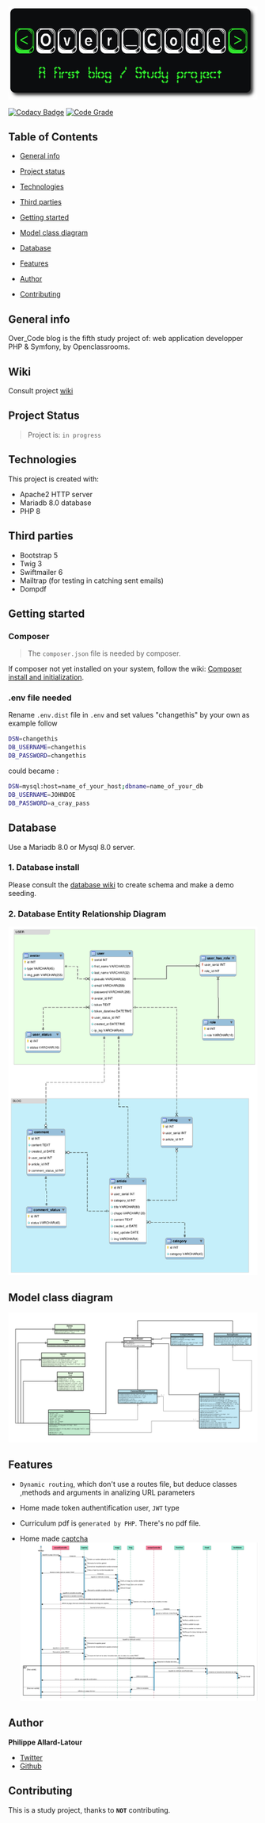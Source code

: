 ![Library logo](public/images/github/logo.png)

[![Codacy Badge](https://app.codacy.com/project/badge/Grade/8697216ba08147f8a4b7180484b2416a)](https://www.codacy.com/gh/phil-all/Portfolio-OCR-Projet5/dashboard?utm_source=github.com&amp;utm_medium=referral&amp;utm_content=phil-all/Portfolio-OCR-Projet5&amp;utm_campaign=Badge_Grade) [![Code Grade](https://www.code-inspector.com/project/29630/score/svg)](https://frontend.code-inspector.com/project/29630/dashboard)

## Table of Contents

-   [General info](#general-info)

-   [Project status](#project-status)

-   [Technologies](#technologies)

-   [Third parties](#third-parties)

-   [Getting started](#getting-started)

-   [Model class diagram](#model-class-diagram)

-   [Database](#database)

-   [Features](#features)

-   [Author](#author)

-   [Contributing](#contributing)

## General info

Over_Code blog is the fifth study project of: web application developper PHP & Symfony, by Openclassrooms.

## Wiki

Consult project [wiki](https://github.com/phil-all/Portfolio-OCR-Projet5/wiki)

## Project Status

> Project is: `in progress`

## Technologies

This project is created with:

-   Apache2 HTTP server
-   Mariadb 8.0 database
-   PHP 8

## Third parties

-   Bootstrap 5
-   Twig 3
-   Swiftmailer 6
-   Mailtrap (for testing in catching sent emails)
-   Dompdf

## Getting started

### Composer

> The `composer.json` file is needed by composer.

If composer not yet installed on your system, follow the wiki: [Composer install and initialization](https://github.com/phil-all/Portfolio-OCR-Projet5/wiki/Composer-install-and-use).

### .env file needed

Rename `.env.dist` file in `.env` and set values "changethis" by your own as example follow

```bash
DSN=changethis
DB_USERNAME=changethis
DB_PASSWORD=changethis
```

could became :

```bash
DSN=mysql:host=name_of_your_host;dbname=name_of_your_db
DB_USERNAME=JOHNDOE
DB_PASSWORD=a_cray_pass
```

## Database

Use a Mariadb 8.0 or Mysql 8.0 server.

### 1. Database install

Please consult the [database wiki](https://github.com/phil-all/Portfolio-OCR-Projet5/wiki/Database-install) to create schema and make a demo seeding.

### 2. Database Entity Relationship Diagram

![MPD](diagrammes/globalUse/DataModelDiagram.png)

## Model class diagram

![model class diagram](diagrammes/globalUse/ClassDiagram.png)

## Features

-   `Dynamic routing`, which don't use a routes file, but deduce classes ,methods and arguments in analizing URL parameters

-   Home made token authentification user, `JWT` type

-   Curriculum pdf is `generated by PHP`. There's no pdf file.

-   Home made [captcha](https://github.com/phil-all/Portfolio-OCR-Projet5/wiki/Home-made-captcha)
![sequence](diagrammes/chosenFeature/contactSequenceDiagram.png)

## Author

**Philippe Allard-Latour**

-   [Twitter](https://twitter.com/AllardLatour)
-   [Github](https://github.com/phil-all)

## Contributing

This is a study project, thanks to **`NOT`** contributing.
